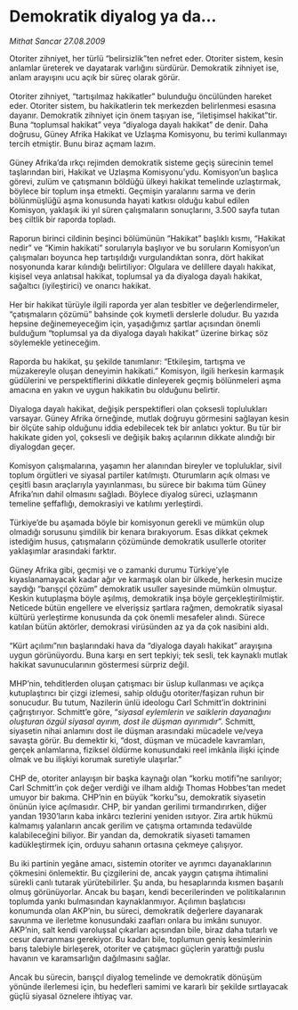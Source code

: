 # Demokratik diyalog ya da...

*Mithat Sancar 27.08.2009*

<div class="taraf_structure_2col_1zq">
<div class="margen_n">



 <p>Otoriter zihniyet, her türlü “belirsizlik”ten nefret eder. Otoriter sistem, kesin anlamlar üreterek ve dayatarak varlığını sürdürür. Demokratik zihniyet ise, anlam arayışını ucu açık bir süreç olarak görür. <br/><br/>Otoriter zihniyet, “tartışılmaz hakikatler” bulunduğu öncülünden hareket eder. Otoriter sistem, bu hakikatlerin tek merkezden belirlenmesi esasına dayanır. Demokratik zihniyet için önem taşıyan ise, “iletişimsel hakikat”tir. Buna “toplumsal hakikat” veya “diyaloga dayalı hakikat” de denir. Daha doğrusu, Güney Afrika Hakikat ve Uzlaşma Komisyonu, bu terimi kullanmayı tercih etmiştir. Bunu biraz açmam lazım. <br/><br/>Güney Afrika’da ırkçı rejimden demokratik sisteme geçiş sürecinin temel taşlarından biri, Hakikat ve Uzlaşma Komisyonu’ydu. Komisyon’un başlıca görevi, zulüm ve çatışmanın böldüğü ülkeyi hakikat temelinde uzlaştırmak, böylece bir toplum inşa etmekti. Geçmişin yaralarını sarma ve derin bölünmüşlüğü aşma konusunda hayati katkısı olduğu kabul edilen Komisyon, yaklaşık iki yıl süren çalışmaların sonuçlarını, 3.500 sayfa tutan beş ciltlik bir raporda topladı. <br/><br/>Raporun birinci cildinin beşinci bölümünün “Hakikat” başlıklı kısmı, “Hakikat nedir” ve “Kimin hakikati” sorularıyla başlıyor ve bu soruların Komisyon’un çalışmaları boyunca hep tartışıldığı vurgulandıktan sonra, dört hakikat nosyonunda karar kılındığı belirtiliyor: Olgulara ve delillere dayalı hakikat, kişisel veya anlatısal hakikat, toplumsal ya da diyaloga dayalı hakikat, sağaltıcı (iyileştirici) ve onarıcı hakikat. <br/><br/>Her bir hakikat türüyle ilgili raporda yer alan tesbitler ve değerlendirmeler, “çatışmaların çözümü” bahsinde çok kıymetli derslerle doludur. Bu yazıda hepsine değinemeyeceğim için, yaşadığımız şartlar açısından önemli bulduğum “toplumsal ya da diyaloga dayalı hakikat” üzerine birkaç söz söylemekle yetineceğim. <br/><br/>Raporda bu hakikat, şu şekilde tanımlanır: “Etkileşim, tartışma ve müzakereyle oluşan deneyimin hakikati.” Komisyon, ilgili herkesin karmaşık güdülerini ve perspektiflerini dikkatle dinleyerek geçmiş bölünmeleri aşma amacına en yakın ve uygun hakikatin bu olduğunu belirtir. <br/><br/>Diyaloga dayalı hakikat, değişik perspektifleri olan çoksesli toplulukları varsayar. Güney Afrika örneğinde, mutlak doğruyu görmesini sağlayan kesin bir ölçüte sahip olduğunu iddia edebilecek tek bir anlatıcı yoktur. Bu tür bir hakikate giden yol, çoksesli ve değişik bakış açılarının dikkate alındığı bir diyalogdan geçer. <br/><br/>Komisyon çalışmalarına, yaşamın her alanından bireyler ve topluluklar, sivil toplum örgütleri ve siyasal partiler katılmıştı. Oturumların açık olması ve çeşitli basın araçlarıyla yayınlanması, bu sürece bir bakıma tüm Güney Afrika’nın dahil olmasını sağladı. Böylece diyalog süreci, uzlaşmanın temeline şeffaflığı, demokrasiyi ve katılımı yerleştirdi. <br/><br/>Türkiye’de bu aşamada böyle bir komisyonun gerekli ve mümkün olup olmadığı sorusunu şimdilik bir kenara bırakıyorum. Esas dikkat çekmek istediğim husus, çatışmaların çözümünde demokratik usullerle otoriter yaklaşımlar arasındaki farktır. <br/><br/>Güney Afrika gibi, geçmişi ve o zamanki durumu Türkiye’yle kıyaslanamayacak kadar ağır ve karmaşık olan bir ülkede, herkesin mucize saydığı “barışçıl çözüm” demokratik usuller sayesinde mümkün olmuştur. Keskin kutuplaşma böyle aşılmış, demokratik inşa böyle gerçekleştirilmiştir. Neticede bütün engellere ve elverişsiz şartlara rağmen, demokratik siyasal kültürü yerleştirme konusunda da çok önemli mesafeler alındı. Sürece katılan bütün aktörler, demokrasi virüsünden az ya da çok nasibini aldı. <br/><br/>“Kürt açılımı”nın başlarındaki hava da “diyaloga dayalı hakikat” arayışına uygun görünüyordu. Buna karşı en sert tepkiyi; tek sesli, tek kaynaklı mutlak hakikat savunucularının göstermesi sürpriz değil. <br/><br/>MHP’nin, tehditlerden oluşan çatışmacı bir üslup kullanması ve açıkça kutuplaştırıcı bir çizgi izlemesi, sahip olduğu otoriter/faşizan ruhun bir sonucudur. Bu tutum, Nazilerin ünlü ideologu Carl Schmitt’in doktrinini çağrıştırıyor. Schmitt’e göre, “<i>siyasal eylemlerin ve saiklerin dayanağını oluşturan özgül siyasal ayırım, dost ile düşman ayırımıdır</i>”. Schmitt, siyasetin nihai anlamını dost ile düşman arasındaki mücadele ve/veya savaşta görür. Bu demektir ki, “dost, düşman ve mücadele kavramları, gerçek anlamlarına, fiziksel öldürme konusundaki reel imkânla ilişki içinde olmak ve bu ilişkiyi korumak suretiyle ulaşırlar.” <br/><br/>CHP de, otoriter anlayışın bir başka kaynağı olan “korku motifi”ne sarılıyor; Carl Schmitt’in çok değer verdiği ve ilham aldığı Thomas Hobbes’tan medet umuyor bir bakıma. CHP’nin en büyük “korku”su, demokratik siyasetin önünün iyice açılmasıdır. CHP, bir yandan gerilimi tırmandırırken, diğer yandan 1930’ların kaba inkârcı tezlerini yeniden ısıtıyor. Zira artık hükmü kalmamış yalanların ancak gerilim ve çatışma ortamında tedavülde kalabileceğini biliyor. Bir yandan da, demokratik siyaseti tamamen kadükleştirmek için, orduyu sahanın ortasına çekmeye çalışıyor. <br/><br/>Bu iki partinin yegâne amacı, sistemin otoriter ve ayrımcı dayanaklarının çökmesini önlemektir. Bu çizgilerini de, ancak yaygın çatışma ihtimalini sürekli canlı tutarak yürütebilirler. Şu anda, bu hesaplarında kısmen başarılı olmuş görünüyorlar. Ancak bu başarı, kendi becerilerinden ve politikalarının toplumda yankı bulmasından kaynaklanmıyor. Açılımın başlatıcısı konumunda olan AKP’nin, bu süreci, demokratik değerlere dayanarak savunma ve ilerletme konusundaki zaafları onlara bu imkânı sunuyor. AKP’nin, salt kendi varoluşsal çıkarları açısından bile, biraz daha tutarlı ve cesur davranması gerekiyor. Bu kadarı bile, toplumun geniş kesimlerinin barış talebiyle birleşerek, otoriter ve çatışmacı güçlerin yarattığı puslu havanın ve karamsarlığın dağılmasını sağlar. <br/><br/>Ancak bu sürecin, barışçıl diyalog temelinde ve demokratik dönüşüm yönünde ilerlemesi için, bu hedefleri samimi ve kararlı bir şekilde sırtlayacak güçlü siyasal öznelere ihtiyaç var.</p>
<br/>
<br/>
<br/>



<br/>


<div id="taraf_not">
</div>

</div>


</div>
